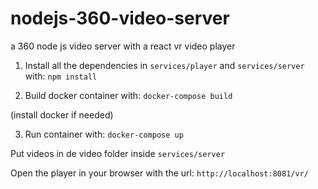 # nodejs-360-video-server
a 360 node js video server with a react vr video player

1) Install all the dependencies in `services/player` and `services/server` with:
`npm install`

2) Build docker container with:
`docker-compose build`

(install docker if needed)

3) Run container with:
`docker-compose up`

Put videos in de video folder inside `services/server`

Open the player in your browser with the url:
`http://localhost:8081/vr/`
